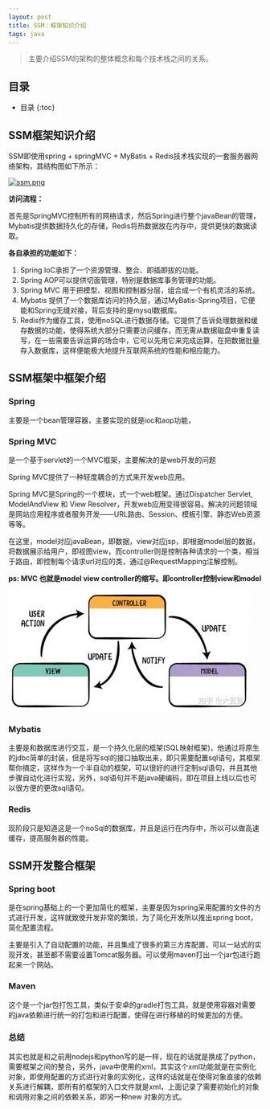 ```yaml
---
layout: post
title: SSM：框架知识介绍
tags: java 
---
```


> 主要介绍SSM的架构的整体概念和每个技术栈之间的关系。

##  目录
* 目录
{:toc}
## SSM框架知识介绍

SSM即使用spring + springMVC + MyBatis + Redis技术栈实现的一套服务器网络架构，其结构图如下所示：  

[![ssm.png](https://pic.tyzhang.top/images/2020/04/07/ssm.png)](https://pic.tyzhang.top/image/e9U)

**访问流程：**  

首先是SpringMVC控制所有的网络请求，然后Spring进行整个javaBean的管理，Mybatis提供数据持久化的存储，Redis将热数据放在内存中，提供更快的数据读取。   

**各自承担的功能如下：**  

1. Spring IoC承担了一个资源管理、整合、即插即拔的功能。
2. Spring AOP可以提供切面管理，特别是数据库事务管理的功能。
3. Spring MVC 用于把模型、视图和控制器分层，组合成一个有机灵活的系统。
4. Mybatis 提供了一个数据库访问的持久层，通过MyBatis-Spring项目，它便能和Spring无缝对接，背后支持的是mysql数据库。
5. Redis作为缓存工具，使用noSQL进行数据存储。它提供了告诉处理数据和缓存数据的功能，使得系统大部分只需要访问缓存，而无需从数据磁盘中重复读写，在一些需要告诉运算的场合中，它可以先用它来完成运算，在把数据批量存入数据库，这样便能极大地提升互联网系统的性能和相应能力。

## SSM框架中框架介绍


### Spring

主要是一个bean管理容器，主要实现的就是ioc和aop功能，


### Spring MVC

是一个基于servlet的一个MVC框架，主要解决的是web开发的问题

Spring MVC提供了一种轻度耦合的方式来开发web应用。

Spring MVC是Spring的一个模块，式一个web框架。通过Dispatcher Servlet, ModelAndView 和 View Resolver，开发web应用变得很容易。解决的问题领域是网站应用程序或者服务开发——URL路由、Session、模板引擎、静态Web资源等等。  

在这里，model对应javaBean，即数据，view对应jsp，即根据model层的数据，将数据展示给用户，即视图view，而controller则是控制各种请求的一个类，相当于路由，即控制每个请求url对应的类，通过@RequestMapping注解控制。    

**ps: MVC 也就是model view controller的缩写。即controller控制view和model**

![](/image/mvc.jpg)

### Mybatis

主要是和数据库进行交互，是一个持久化层的框架(SQL映射框架)，他通过将原生的jdbc简单的封装，但是将写sql的接口抽取出来，即只需要配置sql语句，其框架帮你搞定，这样作为一个半自动的框架，可以很好的进行定制sql语句，并且其他步骤自动化进行实现，另外，sql语句并不是java硬编码，即在项目上线以后也可以很方便的更改sql语句。

### Redis

现阶段只是知道这是一个noSql的数据库，并且是运行在内存中，所以可以做高速缓存，提高服务器的性能。

## SSM开发整合框架

### Spring  boot

是在spring基础上的一个更加简化的框架，主要是因为spring采用配置的文件的方式进行开发，这样就致使开发非常的繁琐，为了简化开发所以推出spring boot，简化配置流程。

主要是引入了自动配置的功能，并且集成了很多的第三方库配置，可以一站式的实现开发，甚至都不需要设置Tomcat服务器。可以使用maven打出一个jar包进行跑起来一个网站。

### Maven

这个是一个jar包打包工具，类似于安卓的gradle打包工具，就是使用容器对需要的java依赖进行统一的打包和进行配置，使得在进行移植的时候更加的方便。


### 总结
其实也就是和之前用nodejs和python写的是一样，现在的话就是换成了python，需要框架之间的整合，另外，java中使用的xml，其实这个xml功能就是在实例化对象，即使用配置的方式进行对象的实例化，这样的话就是在使得对象直接的依赖关系进行解耦，即所有的框架的入口文件就是xml，上面记录了需要初始化的对象和调用对象之间的依赖关系，即另一种new 对象的方式。